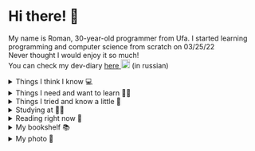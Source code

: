 # Hi there! 👋

My name is Roman, 30-year-old programmer from Ufa. I started learning programming and computer science from scratch on 03/25/22
<br>Never thought I would enjoy it so much!
<br>You can check my dev-diary <a href='https://t.me/python_ufa'>here <img alt="telegram" src="https://i.ibb.co/SmnLK3k/pngwing-com.png" width="18px"></a> (in russian)

<details>
  <summary>Things I think I know 💻</summary>
    <pre>
- Python 3
- SQL (PostgreSQL, MySQL)
- Django, Flask (worse than Django)
- nginx, gunicorn
- REST
- Selenium, BeautifulSoup</pre>
</details>

<details>
  <summary>Things I need and want to learn 👨‍🔬</summary>
    <pre>
- Algorithms, data structures
- OOP
- SOLID, DRY, KISS, YAGNI
- TDD, DDD and others
- regexp
- docker
- asyncio
- aiohttp
- Linux
- Golang</pre>
</details>

<details>
  <summary>Things I tried and know a little 🔽</summary>
    <pre>
- HTML
- FileMaker (old versions)
- Drupal 7
- PHP
- JavaScript
- C# (I don't like this)</pre>
</details>

<details>
  <summary>Studying at 👨‍🎓</summary>
    <pre>
- <a href="https://practicum.yandex.ru/">Yandex.Practicum</a>, python backend developer, cohort #53
- <a href=https://stepik.org/users/476421715>stepik.org</a>
- At work</pre>
</details>

<details>
  <summary>Reading right now 👀</summary>
    <pre>
- Mark Lutz, Learning Python, 5th edition, vol. 1
- Cory Althoff, The Self-Taught Computer Scientist
- Aditya Bhargava, Grokking Algorithms
- Ian Miell and Aidan Hobson Sayers, Docker in Practice, 2nd edition
- Cristopher Negus, Linux Bible, 10th edition</pre>
</details>

<details>
  <summary>My bookshelf 📚</summary>
    <br><pre>Yeah I really don't like e-books 💢</pre>
    <img src="https://i.ibb.co/ScCqWHk/photo-2023-05-04-03-05-01.jpg" alt="My bookshelf" border="0">
</details>

<details>
  <summary>My photo 🤳</summary><br>
    <img alt="My photo" src="https://i.ibb.co/tcbydmh/photo-2023-05-04-21-51-35.jpg">
</details>
